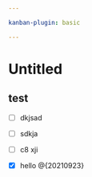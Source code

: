 ```yaml
---

kanban-plugin: basic

---
```


# Untitled

## test

- [ ] dkjsad
- [ ] sdkja
- [ ] c8 xji
- [x] hello @{20210923}


